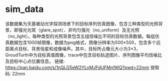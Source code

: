 # sim_data
该数据集为天基被动光学探测场景下的目标序列仿真图像，包含三种类型的光照背景，即强光光斑（glare_spot）、非均匀强光（no_uniform）及无光照（no_light）。每种类型的光照背景包含五组信噪比不同的目标仿真数据。每组仿真数据包含1000帧图像，数据为png格式，图像分辨率为500×500，包含多个远距离点目标、背景恒星和成像噪声。其中，目标所占像元大小为3×3，GroudTurth中为目标真值图像，trace中包含目标轨迹图片、序列图像平均信噪比及目标中心点位置信息。
链接: https://pan.baidu.com/s/1nQLG5eW2YLvMJFdUFMn1WQ?pwd=22mm 提取码: 22mm
